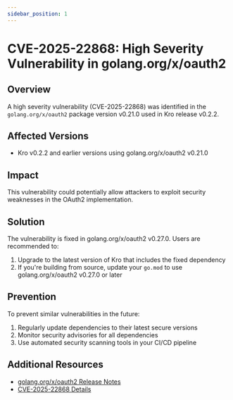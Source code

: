 ```yaml
---
sidebar_position: 1
---
```


# CVE-2025-22868: High Severity Vulnerability in golang.org/x/oauth2

## Overview

A high severity vulnerability (CVE-2025-22868) was identified in the `golang.org/x/oauth2` package version v0.21.0 used in Kro release v0.2.2.

## Affected Versions

- Kro v0.2.2 and earlier versions using golang.org/x/oauth2 v0.21.0

## Impact

This vulnerability could potentially allow attackers to exploit security weaknesses in the OAuth2 implementation.

## Solution

The vulnerability is fixed in golang.org/x/oauth2 v0.27.0. Users are recommended to:

1. Upgrade to the latest version of Kro that includes the fixed dependency
2. If you're building from source, update your `go.mod` to use golang.org/x/oauth2 v0.27.0 or later

## Prevention

To prevent similar vulnerabilities in the future:

1. Regularly update dependencies to their latest secure versions
2. Monitor security advisories for all dependencies
3. Use automated security scanning tools in your CI/CD pipeline

## Additional Resources

- [golang.org/x/oauth2 Release Notes](https://pkg.go.dev/golang.org/x/oauth2)
- [CVE-2025-22868 Details](https://cve.mitre.org/cgi-bin/cvename.cgi?name=CVE-2025-22868) 